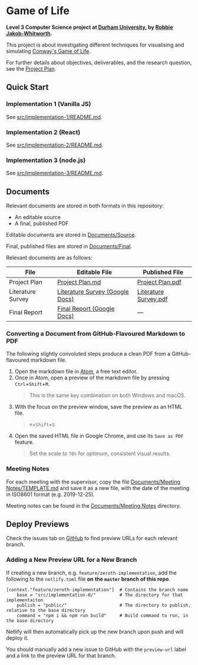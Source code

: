 # Game of Life
**Level 3 Computer Science project at [Durham University](https://www.dur.ac.uk/computer.science/), by [Robbie Jakob-Whitworth](https://robbie.xyz).**

This project is about investigating different techniques for visualising and simulating [Conway's Game of Life](https://en.wikipedia.org/wiki/Conway%27s_Game_of_Life).

For further details about objectives, deliverables, and the research question, see the [Project Plan](Documents/Source/Project%20Plan.md).

## Quick Start
### Implementation 1 (Vanilla JS)
See [src/implementation-1/README.md](src/implementation-1/README.md).

### Implementation 2 (React)
See [src/implementation-2/README.md](src/implementation-2/README.md).

### Implementation 3 (node.js)
See [src/implementation-3/README.md](src/implementation-3/README.md).

## Documents
Relevant documents are stored in both formats in this repository:
- An editable source
- A final, published PDF

Editable documents are stored in [Documents/Source](Documents/Source).

Final, published files are stored in [Documents/Final](Documents/Final).

Relevant documents are as follows:


|File        |Editable File        |Published File       |
|------------|---------------------|---------------------|
|Project Plan |[Project Plan.md](Documents/Source/Project%20Plan.md) |[Project Plan.pdf](Documents/Final/Project%20Plan.pdf)|
|Literature Survey|[Literature Survey (Google Docs)](https://docs.google.com/document/d/1f3Qgao7WAvY9Of11-YSw6nsAx21ldypqUjD4GKeCy3w/edit#heading=h.mtt16cyvjg30)|[Literature Survey.pdf](Documents/Final/Literature%20Survey.pdf)|
|Final Report |[Final Report (Google Docs)](https://docs.google.com/document/d/1_Y9BfHVNBwC0ZT2fC5gldjIyDd4Ca2r6QnUqsPm2-vQ/edit#)| —|

### Converting a Document from GitHub-Flavoured Markdown to PDF
The following slightly convoluted steps produce a clean PDF from a GitHub-flavoured markdown file.

1. Open the markdown file in [Atom](https://atom.io/), a free text editor.
2. Once in Atom, open a preview of the markdown file by pressing `Ctrl`+`Shift`+`M`.
    > This is the same key combination on both Windows and macOS.
3. With the focus on the preview window, save the preview as an HTML file.
    > `⌘`+`Shift`+`S`
4. Open the saved HTML file in Google Chrome, and use its `Save as PDF` feature.
    > Set the scale to `70%` for optimum, consistent visual results.

### Meeting Notes
For each meeting with the supervisor, copy the file [Documents/Meeting Notes/TEMPLATE.md](Documents/Meeting%20Notes/TEMPLATE.md) and save it as a new file, with the date of the meeting in ISO8601 format (e.g. 2019-12-25).

Meeting notes can be found in the [Documents/Meeting Notes](Documents/Meeting%20Notes) directory.

## Deploy Previews
Check the issues tab on [GitHub](https://github.com/robzwolf/game-of-life) to find preview URLs for each
relevant branch.

### Adding a New Preview URL for a New Branch
If creating a new branch, e.g. `feature/zeroth-implementation`, add the following to the `netlify.toml` file **on**
**the `master` branch of this repo**.

```
[context."feature/zeroth-implementation"]  # Contains the branch name
    base = "src/implementation-0/"         # The directory for that implementaiton
    publish = "public/"                    # The directory to publish, relative to the base directory
    command = "npm i && npm run build"     # Build command to run, in the base directory
```

Netlify will then automatically pick up the new branch upon push and will deploy it.

You should manually add a new issue to GitHub with the `preview-url` label and a link to the preview URL for that branch.

